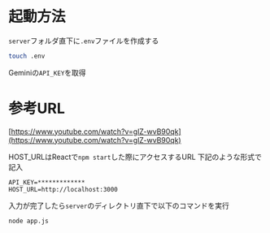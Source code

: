 # 起動方法

`server`フォルダ直下に`.env`ファイルを作成する

```bash
touch .env
```

Geminiの`API_KEY`を取得

# 参考URL
[https://www.youtube.com/watch?v=glZ-wvB90qk](https://www.youtube.com/watch?v=glZ-wvB90qk)

HOST_URLはReactで`npm start`した際にアクセスするURL
下記のような形式で記入

```
API_KEY=*************
HOST_URL=http://localhost:3000
```

入力が完了したら`server`のディレクトリ直下で以下のコマンドを実行

```bash
node app.js
```
